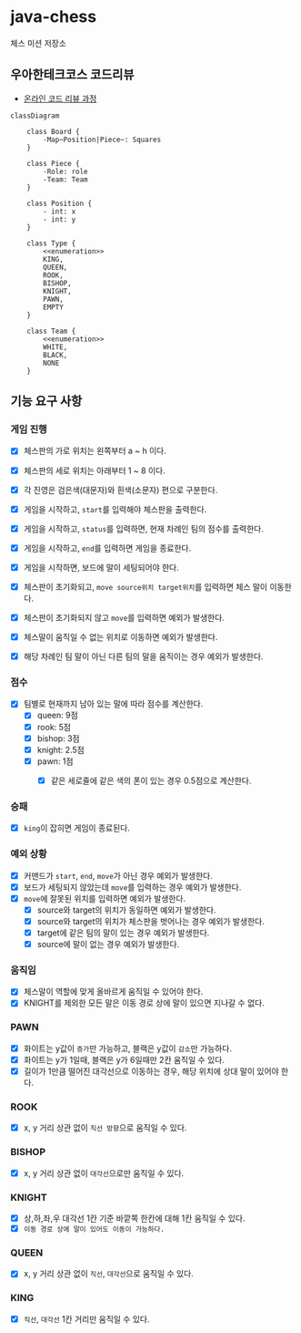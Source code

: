 # java-chess

체스 미션 저장소

## 우아한테크코스 코드리뷰

- [온라인 코드 리뷰 과정](https://github.com/woowacourse/woowacourse-docs/blob/master/maincourse/README.md)

```mermaid
classDiagram

    class Board {
        -Map~Position|Piece~: Squares
    }

    class Piece {
        -Role: role
        -Team: Team
    }

    class Position {
        - int: x
        - int: y
    }

    class Type {
        <<enumeration>>
        KING,
        QUEEN,
        ROOK,
        BISHOP,
        KNIGHT,
        PAWN,
        EMPTY
    }

    class Team {
        <<enumeration>>
        WHITE,
        BLACK,
        NONE
    }

```

## 기능 요구 사항

### 게임 진행

- [X] 체스판의 가로 위치는 왼쪽부터 a ~ h 이다.
- [X] 체스판의 세로 위치는 아래부터 1 ~ 8 이다.
- [X] 각 진영은 검은색(대문자)와 흰색(소문자) 편으로 구분한다.
- [x] 게임을 시작하고, `start`를 입력해야 체스판을 출력한다.
- [x] 게임을 시작하고, `status`를 입력하면, 현재 차례인 팀의 점수를 출력한다.
- [x] 게임을 시작하고, `end`를 입력하면 게임을 종료한다.
- [X] 게임을 시작하면, 보드에 말이 세팅되어야 한다.
- [X] 체스판이 초기화되고, `move source위치 target위치`를 입력하면 체스 말이 이동한다.
- [X] 체스판이 초기화되지 않고 `move`를 입력하면 예외가 발생한다.
- [X] 체스말이 움직일 수 없는 위치로 이동하면 예외가 발생한다.
- [X] 해당 차례인 팀 말이 아닌 다른 팀의 말을 움직이는 경우 예외가 발생한다.


### 점수
- [x] 팀별로 현재까지 남아 있는 말에 따라 점수를 계산한다.
  - [x] queen: 9점
  - [x] rook: 5점
  - [x] bishop: 3점
  - [x] knight: 2.5점
  - [x] pawn: 1점
    - [x] 같은 세로줄에 같은 색의 폰이 있는 경우 0.5점으로 계산한다.


### 승패
- [x] `king`이 잡히면 게임이 종료된다.


### 예외 상황

- [X] 커맨드가 `start`, `end`, `move`가 아닌 경우 예외가 발생한다.
- [X] 보드가 세팅되지 않았는데 `move`를 입력하는 경우 예외가 발생한다.
- [X] `move`에 잘못된 위치를 입력하면 예외가 발생한다.
  - [X] source와 target의 위치가 동일하면 예외가 발생한다.
  - [X] source와 target의 위치가 체스판을 벗어나는 경우 예외가 발생한다.
  - [X] target에 같은 팀의 말이 있는 경우 예외가 발생한다.
  - [X] source에 말이 없는 경우 예외가 발생한다.

### 움직임

- [X] 체스말이 역할에 맞게 올바르게 움직일 수 있어야 한다.
- [X] KNIGHT를 제외한 모든 말은 이동 경로 상에 말이 있으면 지나갈 수 없다.

### PAWN

- [X] 화이트는 y값이 `증가`만 가능하고, 블랙은 y값이 `감소`만 가능하다.
- [X] 화이트는 y가 1일때, 블랙은 y가 6일때만 2칸 움직일 수 있다.
- [X] 길이가 1만큼 떨어진 대각선으로 이동하는 경우, 해당 위치에 상대 말이 있어야 한다.

### ROOK

- [X] x, y 거리 상관 없이 `직선 방향`으로 움직일 수 있다.

### BISHOP

- [X] x, y 거리 상관 없이 `대각선`으로만 움직일 수 있다.

### KNIGHT

- [X] 상,하,좌,우 대각선 1칸 기준 바깥쪽 한칸에 대해 1칸 움직일 수 있다.
- [X] `이동 경로 상에 말이 있어도 이동이 가능하다.`

### QUEEN

- [X] x, y 거리 상관 없이 `직선`, `대각선`으로 움직일 수 있다.

### KING

- [X] `직선`, `대각선` 1칸 거리만 움직일 수 있다.
